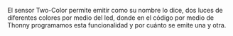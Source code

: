 El sensor Two-Color permite emitir como su nombre lo dice, dos luces de diferentes colores por medio del led,
donde en el código por medio de Thonny programamos esta funcionalidad y por cuánto se emite una y otra.
